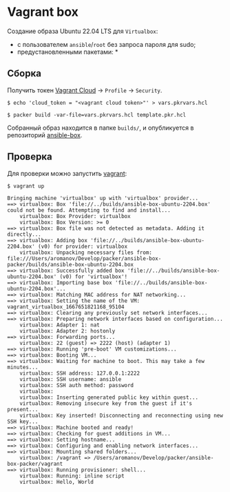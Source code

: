 # Vagrant box

Создание образа Ubuntu 22.04 LTS для `Virtualbox`:

* с пользователем `ansible`/`root` без запроса пароля для sudo;
* предустановленными пакетами:
    *

## Сборка

Получить токен [Vagrant Cloud](https://app.vagrantup.com/) -> `Profile` -> `Security`.

```shell
$ echo 'cloud_token = "<vagrant cloud token>"' > vars.pkrvars.hcl

$ packer build -var-file=vars.pkrvars.hcl template.pkr.hcl
```

Собранный образ находится в папке `builds/`, и опубликуется в
репозиторий [ansible-box](https://app.vagrantup.com/romanow/boxes/ansible-box).

## Проверка

Для проверки можно запустить [vagrant](vagrant/Vagrantfile):

```shell
$ vagrant up

Bringing machine 'virtualbox' up with 'virtualbox' provider...
==> virtualbox: Box 'file://../builds/ansible-box-ubuntu-2204.box' could not be found. Attempting to find and install...
    virtualbox: Box Provider: virtualbox
    virtualbox: Box Version: >= 0
==> virtualbox: Box file was not detected as metadata. Adding it directly...
==> virtualbox: Adding box 'file://../builds/ansible-box-ubuntu-2204.box' (v0) for provider: virtualbox
    virtualbox: Unpacking necessary files from: file:///Users/aromanov/Develop/packer/ansible-box-packer/builds/ansible-box-ubuntu-2204.box
==> virtualbox: Successfully added box 'file://../builds/ansible-box-ubuntu-2204.box' (v0) for 'virtualbox'!
==> virtualbox: Importing base box 'file://../builds/ansible-box-ubuntu-2204.box'...
==> virtualbox: Matching MAC address for NAT networking...
==> virtualbox: Setting the name of the VM: vagrant_virtualbox_1667651821168_95104
==> virtualbox: Clearing any previously set network interfaces...
==> virtualbox: Preparing network interfaces based on configuration...
    virtualbox: Adapter 1: nat
    virtualbox: Adapter 2: hostonly
==> virtualbox: Forwarding ports...
    virtualbox: 22 (guest) => 2222 (host) (adapter 1)
==> virtualbox: Running 'pre-boot' VM customizations...
==> virtualbox: Booting VM...
==> virtualbox: Waiting for machine to boot. This may take a few minutes...
    virtualbox: SSH address: 127.0.0.1:2222
    virtualbox: SSH username: ansible
    virtualbox: SSH auth method: password
    virtualbox:
    virtualbox: Inserting generated public key within guest...
    virtualbox: Removing insecure key from the guest if it's present...
    virtualbox: Key inserted! Disconnecting and reconnecting using new SSH key...
==> virtualbox: Machine booted and ready!
==> virtualbox: Checking for guest additions in VM...
==> virtualbox: Setting hostname...
==> virtualbox: Configuring and enabling network interfaces...
==> virtualbox: Mounting shared folders...
    virtualbox: /vagrant => /Users/aromanov/Develop/packer/ansible-box-packer/vagrant
==> virtualbox: Running provisioner: shell...
    virtualbox: Running: inline script
    virtualbox: Hello, World
```